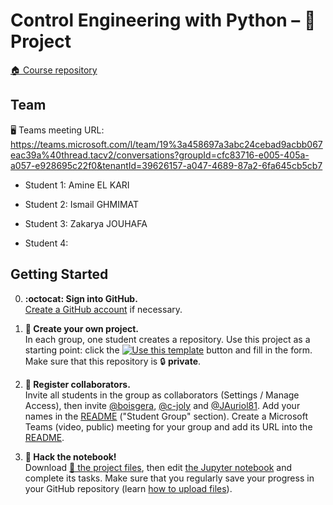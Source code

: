 # Control Engineering with Python – 🚀 Project

[:house: Course repository](https://github.com/boisgera/control-engineering-with-python)

## Team

🖥 Teams meeting URL: https://teams.microsoft.com/l/team/19%3a458697a3abc24cebad9acbb067eac39a%40thread.tacv2/conversations?groupId=cfc83716-e005-405a-a057-e928695c22f0&tenantId=39626157-a047-4689-87a2-6fa645cb5cb7


  - Student 1: Amine EL KARI

  - Student 2: Ismail GHMIMAT

  - Student 3: Zakarya JOUHAFA

  - Student 4: 

## Getting Started

  0. **:octocat: Sign into GitHub.**   
     [Create a GitHub account](https://github.com/join) if necessary.

  1. **🎉 Create your own project.**  
     In each group, one student creates a repository.
     Use this project as a starting point: click the [![Use this template](https://img.shields.io/badge/-Use%20this%20template-%232ea44f)](https://github.com/boisgera/control-engineering-with-python-project/generate) button and fill in the form.
     Make sure that this repository is 🔒 **private**.

  2. **👥 Register collaborators.**  
    Invite all students in the group as collaborators 
    (Settings / Manage Access), then invite [@boisgera](https://github.com/boisgera), 
    [@c-joly](https://github.com/c-joly) and [@JAuriol81](https://github.com/JAuriol81). 
    Add your names in the [README](README.md) ("Student Group" section). 
    Create a Microsoft Teams (video, public) meeting for your group and add its URL into the [README](README.md).

  3. **📔 Hack the notebook!**  
     Download [📁 the project files](https://github.com/boisgera/control-engineering-with-python-project/archive/refs/heads/master.zip), then edit [the Jupyter notebook](project.ipynb) and complete its tasks. Make sure that you regularly save your progress in your GitHub repository (learn [how to upload files](https://docs.github.com/en/github/managing-files-in-a-repository/adding-a-file-to-a-repository)).
